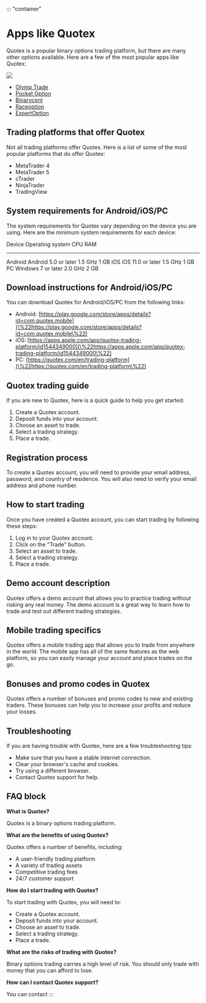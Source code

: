 ::: \"container\"
# Apps like Quotex

Quotex is a popular binary options trading platform, but there are many
other options available. Here are a few of the most popular apps like
Quotex:

[![](https://static.quotex.io/files/1_en/300_250.jpg)](https://traff.sbs/brokerqxsignupf)

-   [Olymp Trade](\%22https://traff.sbs/quotexonelink.php\%22)
-   [Pocket Option](\%22https://traff.sbs/quotexonelink.php\%22)
-   [Binarycent](\%22https://traff.sbs/quotexonelink.php\%22)
-   [Raceoption](\%22https://traff.sbs/quotexonelink.php\%22)
-   [ExpertOption](\%22https://traff.sbs/quotexonelink.php\%22)

## Trading platforms that offer Quotex

Not all trading platforms offer Quotex. Here is a list of some of the
most popular platforms that do offer Quotex:

-   MetaTrader 4
-   MetaTrader 5
-   cTrader
-   NinjaTrader
-   TradingView

## System requirements for Android/iOS/PC

The system requirements for Quotex vary depending on the device you are
using. Here are the minimum system requirements for each device:

  Device    Operating system       CPU       RAM
  --------- ---------------------- --------- ------
  Android   Android 5.0 or later   1.5 GHz   1 GB
  iOS       iOS 11.0 or later      1.5 GHz   1 GB
  PC        Windows 7 or later     2.0 GHz   2 GB

## Download instructions for Android/iOS/PC

You can download Quotex for Android/iOS/PC from the following links:

-   Android:
    [https://play.google.com/store/apps/details?id=com.quotex.mobile](\%22https://play.google.com/store/apps/details?id=com.quotex.mobile\%22)
-   iOS:
    [https://apps.apple.com/app/quotex-trading-platform/id1544349000](\%22https://apps.apple.com/app/quotex-trading-platform/id1544349000\%22)
-   PC:
    [https://quotex.com/en/trading-platform](\%22https://quotex.com/en/trading-platform\%22)

## Quotex trading guide

If you are new to Quotex, here is a quick guide to help you get started:

1.  Create a Quotex account.
2.  Deposit funds into your account.
3.  Choose an asset to trade.
4.  Select a trading strategy.
5.  Place a trade.

## Registration process

To create a Quotex account, you will need to provide your email address,
password, and country of residence. You will also need to verify your
email address and phone number.

## How to start trading

Once you have created a Quotex account, you can start trading by
following these steps:

1.  Log in to your Quotex account.
2.  Click on the "Trade" button.
3.  Select an asset to trade.
4.  Select a trading strategy.
5.  Place a trade.

## Demo account description

Quotex offers a demo account that allows you to practice trading without
risking any real money. The demo account is a great way to learn how to
trade and test out different trading strategies.

## Mobile trading specifics

Quotex offers a mobile trading app that allows you to trade from
anywhere in the world. The mobile app has all of the same features as
the web platform, so you can easily manage your account and place trades
on the go.

## Bonuses and promo codes in Quotex

Quotex offers a number of bonuses and promo codes to new and existing
traders. These bonuses can help you to increase your profits and reduce
your losses.

## Troubleshooting

If you are having trouble with Quotex, here are a few troubleshooting
tips:

-   Make sure that you have a stable internet connection.
-   Clear your browser\'s cache and cookies.
-   Try using a different browser.
-   Contact Quotex support for help.

## FAQ block

**What is Quotex?**

Quotex is a binary options trading platform.

**What are the benefits of using Quotex?**

Quotex offers a number of benefits, including:

-   A user-friendly trading platform
-   A variety of trading assets
-   Competitive trading fees
-   24/7 customer support

**How do I start trading with Quotex?**

To start trading with Quotex, you will need to:

-   Create a Quotex account.
-   Deposit funds into your account.
-   Choose an asset to trade.
-   Select a trading strategy.
-   Place a trade.

**What are the risks of trading with Quotex?**

Binary options trading carries a high level of risk. You should only
trade with money that you can afford to lose.

**How can I contact Quotex support?**

You can contact
:::

